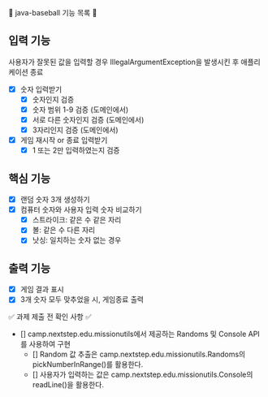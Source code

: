 📝 java-baseball 기능 목록 📝

## 입력 기능

사용자가 잘못된 값을 입력할 경우 IllegalArgumentException을 발생시킨 후 애플리케이션 종료

- [x] 숫자 입력받기
    - [x] 숫자인지 검증
    - [x] 숫자 범위 1-9 검증 (도메인에서)
    - [x] 서로 다른 숫자인지 검증 (도메인에서)
    - [x] 3자리인지 검증 (도메인에서)
- [x] 게임 재시작 or 종료 입력받기
    - [x] 1 또는 2만 입력하였는지 검증

## 핵심 기능

- [x] 랜덤 숫자 3개 생성하기
- [x] 컴퓨터 숫자와 사용자 입력 숫자 비교하기
    - [x] 스트라이크: 같은 수 같은 자리
    - [x] 볼: 같은 수 다른 자리
    - [x] 낫싱: 일치하는 숫자 없는 경우

## 출력 기능

- [x] 게임 결과 표시
- [x] 3개 숫자 모두 맞추었을 시, 게임종료 출력

✅ 과제 제출 전 확인 사항 ✅

- [] camp.nextstep.edu.missionutils에서 제공하는 Randoms 및 Console API를 사용하여 구현
    - [] Random 값 추출은 camp.nextstep.edu.missionutils.Randoms의 pickNumberInRange()를 활용한다.
    - [] 사용자가 입력하는 값은 camp.nextstep.edu.missionutils.Console의 readLine()을 활용한다.
